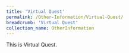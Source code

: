 ```yaml
---
title: 'Virtual Quest'
permalink: /Other-Information/Virtual-Quest/
breadcrumb: 'Virtual Quest'
collection_name: OtherInformation
---
```


<div>
This is Virtual Quest.
</div>
